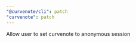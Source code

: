 ```yaml
---
"@curvenote/cli": patch
"curvenote": patch
---
```


Allow user to set curvenote to anonymous session
